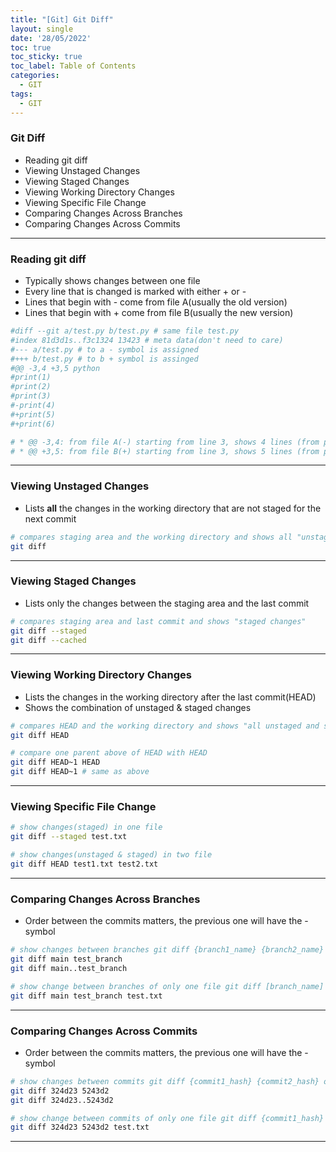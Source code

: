 ```yaml
---
title: "[Git] Git Diff"
layout: single
date: '28/05/2022'
toc: true
toc_sticky: true
toc_label: Table of Contents
categories:
  - GIT
tags:
  - GIT
---
```


### Git Diff
* Reading git diff
* Viewing Unstaged Changes
* Viewing Staged Changes
* Viewing Working Directory Changes
* Viewing Specific File Change
* Comparing Changes Across Branches
* Comparing Changes Across Commits

---

### Reading git diff
* Typically shows changes between one file
* Every line that is changed is marked with either + or -
* Lines that begin with - come from file A(usually the old version)
* Lines that begin with + come from file B(usually the new version)

```bash
#diff --git a/test.py b/test.py # same file test.py
#index 81d3d1s..f3c1324 13423 # meta data(don't need to care)
#--- a/test.py # to a - symbol is assigned
#+++ b/test.py # to b + symbol is assinged
#@@ -3,4 +3,5 python 
#print(1)
#print(2)
#print(3)
#-print(4)
#+print(5)
#+print(6)

# * @@ -3,4: from file A(-) starting from line 3, shows 4 lines (from print(1) to print(4))
# * @@ +3,5: from file B(+) starting from line 3, shows 5 lines (from print(1) to print(6) execept print(4))
```

---

### Viewing Unstaged Changes
* Lists **all** the changes in the working directory that are not staged for the next commit

```bash
# compares staging area and the working directory and shows all "unstaged changes"
git diff
```

---

### Viewing Staged Changes
* Lists only the changes between the staging area and the last commit

```bash
# compares staging area and last commit and shows "staged changes"
git diff --staged
git diff --cached
```

---

### Viewing Working Directory Changes
* Lists the changes in the working directory after the last commit(HEAD)
* Shows the combination of unstaged & staged changes

```bash
# compares HEAD and the working directory and shows "all unstaged and staged changes" since HEAD
git diff HEAD

# compare one parent above of HEAD with HEAD
git diff HEAD~1 HEAD
git diff HEAD~1 # same as above
```

---

### Viewing Specific File Change

```bash
# show changes(staged) in one file
git diff --staged test.txt

# show changes(unstaged & staged) in two file
git diff HEAD test1.txt test2.txt
```

---

### Comparing Changes Across Branches
* Order between the commits matters, the previous one will have the - symbol

```bash
# show changes between branches git diff {branch1_name} {branch2_name} or git diff {branch1_name}..{branch2_name}
git diff main test_branch
git diff main..test_branch

# show change between branches of only one file git diff [branch_name] {branch2_name} {file_name}
git diff main test_branch test.txt
```

---

### Comparing Changes Across Commits
* Order between the commits matters, the previous one will have the - symbol

```bash
# show changes between commits git diff {commit1_hash} {commit2_hash} or git diff {commit1_hash}..{commit2_hash}
git diff 324d23 5243d2
git diff 324d23..5243d2

# show change between commits of only one file git diff {commit1_hash} {commit2_hash} {file_name}
git diff 324d23 5243d2 test.txt
```

---